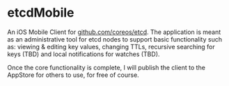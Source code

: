 etcdMobile
==========

An iOS Mobile Client for [github.com/coreos/etcd](http://github.com/coreos/etcd).  The application is meant as an administrative tool for etcd nodes to support basic functionality such as: viewing & editing key values, changing TTLs, recursive searching for keys (TBD) and local notifications for watches (TBD).

Once the core functionality is complete, I will publish the client to the AppStore for others to use, for free of course.
